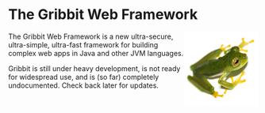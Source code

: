 The Gribbit Web Framework
=========================
<a href="http://www.flickr.com/photos/19731486@N07/4745436447" target="_blank"><img align="right" src="https://github.com/lukehutch/gribbit/blob/master/docs/frog.jpg" alt="Emerald Glass Frog (Centrolene prosoblepon), by Brian Gratwicke." title="Emerald Glass Frog (Centrolene prosoblepon), by Brian Gratwicke, CC-licensed. Click for original."/></a>

The Gribbit Web Framework is a new ultra-secure, ultra-simple, ultra-fast framework for building complex web apps in Java and other JVM languages.

Gribbit is still under heavy development, is not ready for widespread use, and is (so far) completely undocumented. Check back later for updates.

